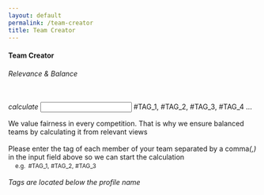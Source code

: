 ```yaml
---
layout: default
permalink: /team-creator
title: Team Creator
---
```


<div class="row">
    <div class="col s12 center-align bg-dark-gray">
        <h4 class="logo-text">Team Creator</h4>
        <h6 class="logo-sub-text">Relevance & Balance</h6>
        <br>
    </div>
</div>
<div class="container">
    <div class="row">
        <form id="search_form" class="col s12">
            <div class="input-field col s12">
              <i class="material-icons prefix">calculate</i>
              <input id="search_event" type="text" class="validate">
              <label for="search_event">#TAG_1, #TAG_2, #TAG_3, #TAG_4 ...</label>
            </div>
        </form>
    </div>
    <div class="row" id="page_filler">
        <div class="col s12">
            <p class="flow-text">
                We value fairness in every competition. That is why we ensure balanced teams by calculating it from relevant views<br>
                <br>
                Please enter the tag of each member of your team separated by a comma<i>(,)</i> in the input field above so we can start the calculation<br>
                &emsp;<small>e.g.&ensp;#TAG_1, #TAG_2, #TAG_3 </small><br>
                <br>
                <i>Tags are located below the profile name</i>
                <br>
                <br>
            </p>
        </div>
    </div>
    <div class="row" id="result_success" hidden>
        <div class="col s12">
            <h4>Congratulations!</h4>
            <h5>You have successfully created a balanced team!</h5>
            <h5 id="members"></h5><br><br>
        </div>
    </div>
    <div class="row" id="result_op" hidden>
        <div class="col s12">
            <h4>Your team is TOO OP!</h4>
            <h5>Consider teaming up with other participants.</h5><br><br>
        </div>
    </div>
    <div class="row" id="result_rework" hidden>
        <div class="col s12">
            <h5>Your team needs more experienced players.</h5>
            <h5>Consider teaming up with other participants.</h5><br><br>
        </div>
    </div>
    <div class="row" id="result_error" hidden>
        <div class="col s12">
            <h5 id="error"></h5><br><br>
        </div>
    </div>
</div>

<script type="text/javascript" src="/assets/js/calculator.js"></script>

<script>
    $( "#search_form" ).submit(function( event ) {
        var str = $("#search_event").val()
        event.preventDefault();

        var calculation = calculateTeamElo(str);

        if(calculation == ERROR)
        {
            $("#result_error").show();
            $("#error").text(ERROR_STRING);
            $("#result_op").hide();
            $("#result_rework").hide();
            $('#result_success').hide();
            $("#page_filler").hide();
            return;
        }

        if(calculation == TOO_OP)
        {
            $("#result_op").show();
            $("#result_rework").hide();
            $("#result_error").hide();
            $('#result_success').hide();
            $("#page_filler").hide();
            return;
        }
        
        if(calculation == REWORK)
        {
            $("#result_rework").show();
            $("#result_error").hide();
            $("#result_op").hide();
            $('#result_success').hide();
            $("#page_filler").hide();
            return;
        }

        if(calculation == SUCCESS)
        {
            $('#result_success').show();
            $("#members").text(str);
            $("#result_rework").hide();
            $("#result_error").hide();
            $("#result_op").hide();
            $("#page_filler").hide();
        }

        $("#search_event").val('');
        $("#search_event").blur();
    });
</script>

